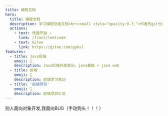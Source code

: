 ```yaml
---
title: 编程文档
hero:
  title: 编程文档
  description: 学习编程总结文档<br><small style="opacity:0.7;">作者的git仓库请访问 <a href="https://gitee.com/gybsl" style="color:#1677ff;">https://gitee.com/gybsl</a></small>
  actions:
    - text: 快速开始 →
      link: /front/leetcode
    - text: Gitee
      link: https://gitee.com/gybsl
features:
  - title: Java后端
    emoji: 🚥
    description: Java后端开发笔记，java基础 + java web 
  - title: 前端
    emoji: 🌈
    description: 前端学习笔记
  - title: '前端项目'
    emoji: 🚀
    description: 前端项目汇总
---
```


别人面向对象开发,我面向BUG（手动狗头！！！）
